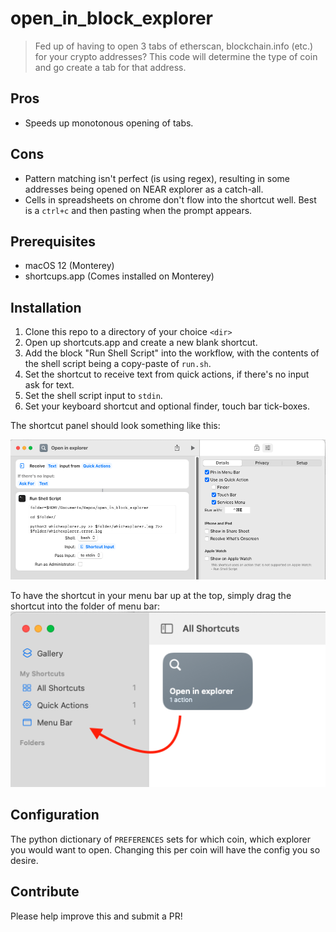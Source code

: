 # open_in_block_explorer

> Fed up of having to open 3 tabs of etherscan, blockchain.info (etc.) for your crypto addresses? This code will determine the type of coin and go create a tab for that address.


## Pros
- Speeds up monotonous opening of tabs.

## Cons
- Pattern matching isn't perfect (is using regex), resulting in some addresses being opened on NEAR explorer as a catch-all.
- Cells in spreadsheets on chrome don't flow into the shortcut well. Best is a `ctrl+c` and then pasting when the prompt appears.

## Prerequisites 
- macOS 12 (Monterey)
- shortcups.app (Comes installed on Monterey)


## Installation
1. Clone this repo to a directory of your choice `<dir>`
2. Open up shortcuts.app and create a new blank shortcut.
3. Add the block "Run Shell Script" into the workflow, with the contents of the shell script being a copy-paste of `run.sh`.
4. Set the shortcut to receive text from quick actions, if there's no input ask for text.
5. Set the shell script input to `stdin`.
6. Set your keyboard shortcut and optional finder, touch bar tick-boxes.

The shortcut panel should look something like this:

![full shortcut panel](./media/shortcut_panel.png)

To have the shortcut in your menu bar up at the top, simply drag the shortcut into the folder of menu bar:
![dragging to menu bar](./media/drag_to_menu_bar.png)


## Configuration
The python dictionary of `PREFERENCES` sets for which coin, which explorer you would want to open. Changing this per coin will have the config you so desire.


## Contribute
Please help improve this and submit a PR!